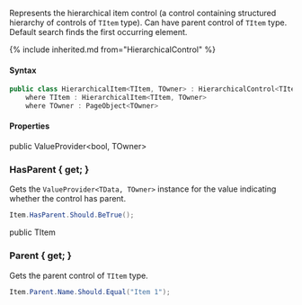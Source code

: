 Represents the hierarchical item control (a control containing structured hierarchy of controls of `TItem` type). Can have parent control of `TItem` type. Default search finds the first occurring element.

{% include inherited.md from="HierarchicalControl" %}

#### Syntax

```cs
public class HierarchicalItem<TItem, TOwner> : HierarchicalControl<TItem, TOwner>
    where TItem : HierarchicalItem<TItem, TOwner>
    where TOwner : PageObject<TOwner>
```

#### Properties

<div class="member">
    <span class="head"><span class="keyword">public</span> <span class="type">ValueProvider</span><wbr>&lt;<span class="keyword">bool</span>, <span class="type">TOwner</span>&gt;</span>
    <h3><span class="body">HasParent</span><span class="tail"> { <span class="keyword">get</span>; }</span></h3>
</div>

Gets the `ValueProvider<TData, TOwner>` instance for the value indicating whether the control has parent.

```cs
Item.HasParent.Should.BeTrue();
```

<div class="member">
    <span class="head"><span class="keyword">public</span> <span class="type">TItem</span></span>
    <h3><span class="body">Parent</span><span class="tail"> { <span class="keyword">get</span>; }</span></h3>
</div>

Gets the parent control of `TItem` type.

```cs
Item.Parent.Name.Should.Equal("Item 1");
```